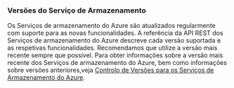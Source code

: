 ### Versões do Serviço de Armazenamento

Os Serviços de armazenamento do Azure são atualizados regularmente com suporte para as novas funcionalidades. A referência da API REST dos Serviços de armazenamento do Azure descreve cada versão suportada e as respetivas funcionalidades. Recomendamos que utilize a versão mais recente sempre que possível. Para obter informações sobre a versão mais recente dos Serviços de armazenamento do Azure, bem como informações sobre versões anteriores,veja [Controlo de Versões para os Serviços de Armazenamento do Azure](https://msdn.microsoft.com/library/azure/dd894041.aspx).  



<!--HONumber=sep16_HO2-->


